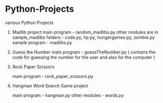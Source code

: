 # Python-Projects
various Python Projects

1. Madlib project
    main program - random_madlibs.py
    other modules are in sample_madlibs folders - code.py, hp.py, hungergames.py, zombie.py
    sample program - madlibs.py

2. Guess the Number
    main program - guessTheNumber.py ( contains the code for guessing the number for the user and also for the computer )

3. Rock Paper Scissors

    main program - rock_paper_scissors.py 

4. Hangman Word Search Game project

    main program - hangman.py
    other modules - words.py


